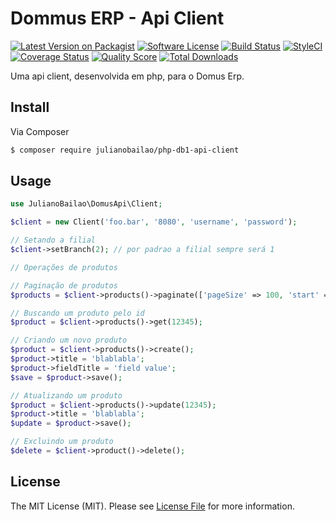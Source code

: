 # Dommus ERP - Api Client

[![Latest Version on Packagist][ico-version]][link-packagist]
[![Software License][ico-license]](LICENSE.md)
[![Build Status][ico-travis]][link-travis]
[![StyleCI][ico-styleci]][link-styleci]
[![Coverage Status][ico-scrutinizer]][link-scrutinizer]
[![Quality Score][ico-code-quality]][link-code-quality]
[![Total Downloads][ico-downloads]][link-downloads]

[ico-version]: https://img.shields.io/packagist/v/julianobailao/php-db1-api-client.svg?style=flat-square
[ico-license]: https://img.shields.io/badge/license-MIT-brightgreen.svg?style=flat-square
[ico-travis]: https://img.shields.io/travis/julianobailao/php-db1-api-client/master.svg?style=flat-square
[ico-scrutinizer]:https://img.shields.io/scrutinizer/coverage/g/julianobailao/php-db1-api-client.svg?style=flat-square
[ico-code-quality]:https://img.shields.io/scrutinizer/g/julianobailao/php-db1-api-client.svg?style=flat-square
[ico-downloads]: https://img.shields.io/packagist/dt/julianobailao/php-db1-api-client.svg?style=flat-square
[ico-styleci]: https://styleci.io/repos/76376554/shield

[link-packagist]: https://packagist.org/packages/julianobailao/php-db1-api-client
[link-travis]: https://travis-ci.org/julianobailao/php-db1-api-client
[link-scrutinizer]: https://scrutinizer-ci.com/g/julianobailao/php-db1-api-client/?branch=master
[link-code-quality]: https://scrutinizer-ci.com/g/julianobailao/php-db1-api-client/?branch=master
[link-downloads]: https://packagist.org/packages/julianobailao/php-db1-api-client
[link-styleci]: https://styleci.io/repos/76376554

Uma api client, desenvolvida em php, para o Domus Erp.

## Install

Via Composer

```bash
$ composer require julianobailao/php-db1-api-client
```

## Usage

```php
use JulianoBailao\DomusApi\Client;

$client = new Client('foo.bar', '8080', 'username', 'password');

// Setando a filial
$client->setBranch(2); // por padrao a filial sempre será 1

// Operações de produtos

// Paginação de produtos
$products = $client->products()->paginate(['pageSize' => 100, 'start' => 0]);

// Buscando um produto pelo id
$product = $client->products()->get(12345);

// Criando um novo produto
$product = $client->products()->create();
$product->title = 'blablabla';
$product->fieldTitle = 'field value';
$save = $product->save();

// Atualizando um produto
$product = $client->products()->update(12345);
$product->title = 'blablabla';
$update = $product->save();

// Excluindo um produto
$delete = $client->product()->delete();
```

## License

The MIT License (MIT). Please see [License File](LICENSE.md) for more information.
